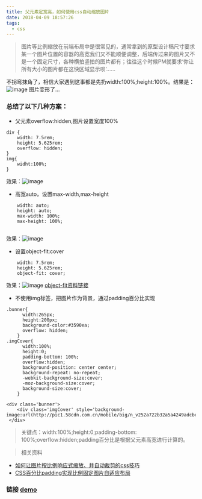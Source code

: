 ```yaml
---
title: 父元素定宽高，如何使用css自动缩放图片
date: 2018-04-09 18:57:26
tags:
  - css
---
```

> 图片等比例缩放在前端布局中是很常见的，通常拿到的原型设计稿尺寸要求某一个图片位置的容器的高宽我们又不能顺便调整，后端传过来的图片又不是一个固定尺寸，各种横拍竖拍的图片都有；往往这个时候PM就要求‘你让所有大小的图片都在这快区域显示呗’......

不拐弯抹角了，相信大家遇到这事都是先扔width:100%;height:100%。结果是：![image](https://note.youdao.com/yws/public/resource/666cb58986a774d87ba90c0b9ae38993/xmlnote/D3293F9E95D64BEB95B273A22FFB54DA/10181)
图片变形了...
<!-- more -->
### **总结了以下几种方案：**
- 父元素overflow:hidden,图片设置宽度100%
```
div {
    width: 7.5rem;
    height: 5.625rem;
    overflow: hidden;
}
img{
    widht:100%;
}
```
效果：![image](https://note.youdao.com/yws/public/resource/666cb58986a774d87ba90c0b9ae38993/xmlnote/7EA5A02B4F1A428A9D56D8253D05AB7D/10246)
- 高宽auto，设置max-width,max-height
```
    width: auto;
    height: auto;
    max-width: 100%;
    max-height: 100%;
    
```
效果：![image](https://note.youdao.com/yws/public/resource/666cb58986a774d87ba90c0b9ae38993/xmlnote/F9B1485329154B119158142D6DE7A5E1/10199)

- 设置object-fit:cover
```
    width: 7.5rem;
    height: 5.625rem;
    object-fit: cover;
```
效果：![image](https://note.youdao.com/yws/public/resource/666cb58986a774d87ba90c0b9ae38993/xmlnote/04DA601F2BEF492289274B862E94C8B6/10207)
[object-fit资料链接](https://developer.mozilla.org/zh-CN/docs/Web/CSS/object-fit/)

- 不使用img标签，把图片作为背景，通过padding百分比实现
```
.bunner{
      width:265px;
      height:200px;
      background-color:#3590ea;
      overflow: hidden;
    }
.imgCover{
      width:100%;
      height:0;
      padding-bottom: 100%;
      overflow:hidden;
      background-position: center center;
      background-repeat: no-repeat;
      -webkit-background-size:cover;
      -moz-background-size:cover;
      background-size:cover;
    }
    
<div class='bunner'>
    <div class='imgCover' style='background-image:url(http://pic1.58cdn.com.cn/mobile/big/n_v252a722b32a5a4249adcbef14632ebe73.jpg)'>
 </div>
```
> 关键点：width:100%;height:0;padding-bottom: 100%;overflow:hidden;padding百分比是根据父元素高宽进行计算的。

>相关资料
- [如何让图片按比例响应式缩放、并自动裁剪的css技巧](https://blog.csdn.net/oulihong123/article/details/54601030)
- [CSS百分比padding实现比例固定图片自适应布局](http://www.zhangxinxu.com/wordpress/2017/08/css-percent-padding-image-layout/)

### 链接 [demo](http://zhangdajia.com/fe-demo/imgautoscalbycss.html)